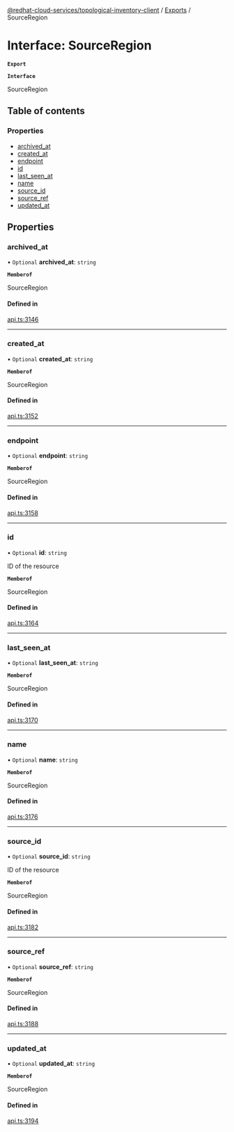 [@redhat-cloud-services/topological-inventory-client](../README.md) / [Exports](../modules.md) / SourceRegion

# Interface: SourceRegion

**`Export`**

**`Interface`**

SourceRegion

## Table of contents

### Properties

- [archived\_at](SourceRegion.md#archived_at)
- [created\_at](SourceRegion.md#created_at)
- [endpoint](SourceRegion.md#endpoint)
- [id](SourceRegion.md#id)
- [last\_seen\_at](SourceRegion.md#last_seen_at)
- [name](SourceRegion.md#name)
- [source\_id](SourceRegion.md#source_id)
- [source\_ref](SourceRegion.md#source_ref)
- [updated\_at](SourceRegion.md#updated_at)

## Properties

### archived\_at

• `Optional` **archived\_at**: `string`

**`Memberof`**

SourceRegion

#### Defined in

[api.ts:3146](https://github.com/RedHatInsights/javascript-clients/blob/master/packages/topological-inventory/api.ts#L3146)

___

### created\_at

• `Optional` **created\_at**: `string`

**`Memberof`**

SourceRegion

#### Defined in

[api.ts:3152](https://github.com/RedHatInsights/javascript-clients/blob/master/packages/topological-inventory/api.ts#L3152)

___

### endpoint

• `Optional` **endpoint**: `string`

**`Memberof`**

SourceRegion

#### Defined in

[api.ts:3158](https://github.com/RedHatInsights/javascript-clients/blob/master/packages/topological-inventory/api.ts#L3158)

___

### id

• `Optional` **id**: `string`

ID of the resource

**`Memberof`**

SourceRegion

#### Defined in

[api.ts:3164](https://github.com/RedHatInsights/javascript-clients/blob/master/packages/topological-inventory/api.ts#L3164)

___

### last\_seen\_at

• `Optional` **last\_seen\_at**: `string`

**`Memberof`**

SourceRegion

#### Defined in

[api.ts:3170](https://github.com/RedHatInsights/javascript-clients/blob/master/packages/topological-inventory/api.ts#L3170)

___

### name

• `Optional` **name**: `string`

**`Memberof`**

SourceRegion

#### Defined in

[api.ts:3176](https://github.com/RedHatInsights/javascript-clients/blob/master/packages/topological-inventory/api.ts#L3176)

___

### source\_id

• `Optional` **source\_id**: `string`

ID of the resource

**`Memberof`**

SourceRegion

#### Defined in

[api.ts:3182](https://github.com/RedHatInsights/javascript-clients/blob/master/packages/topological-inventory/api.ts#L3182)

___

### source\_ref

• `Optional` **source\_ref**: `string`

**`Memberof`**

SourceRegion

#### Defined in

[api.ts:3188](https://github.com/RedHatInsights/javascript-clients/blob/master/packages/topological-inventory/api.ts#L3188)

___

### updated\_at

• `Optional` **updated\_at**: `string`

**`Memberof`**

SourceRegion

#### Defined in

[api.ts:3194](https://github.com/RedHatInsights/javascript-clients/blob/master/packages/topological-inventory/api.ts#L3194)
